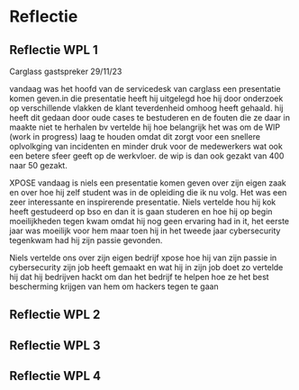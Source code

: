 # Reflectie

## Reflectie WPL 1
Carglass gastspreker 29/11/23

vandaag was het hoofd van de servicedesk van carglass een presentatie komen geven.in die presentatie heeft hij uitgelegd hoe hij door onderzoek op verschillende vlakken de klant teverdenheid omhoog heeft gehaald. hij heeft dit gedaan door oude cases te bestuderen en de fouten die ze daar in maakte niet te herhalen bv vertelde hij hoe belangrijk het was om de WIP (work in progress) laag te houden omdat dit zorgt voor een snellere oplvolkging van incidenten en minder druk voor de medewerkers wat ook een betere sfeer geeft op de werkvloer. de wip is dan ook gezakt van 400 naar 50 gezakt.



XPOSE 
vandaag is niels een presentatie  komen geven over zijn eigen zaak en over hoe hij zelf student was in de opleiding die ik nu volg. Het was een zeer interessante en inspirerende presentatie. Niels vertelde hou hij kok heeft gestudeerd op bso en dan it is gaan studeren en hoe hij op begin moeilijkheden tegen kwam omdat hij nog geen ervaring had in it, het eerste jaar was moeilijk voor hem maar toen hij in het tweede jaar cybersecurity tegenkwam had hij zijn passie gevonden.

Niels vertelde ons over zijn eigen bedrijf xpose hoe hij van zijn passie in cybersecurity zijn job heeft gemaakt
en wat hij in zijn job doet zo vertelde hij dat hij bedrijven hackt om dan het bedrijf te helpen hoe ze het best bescherming krijgen van hem om hackers tegen te gaan 
## Reflectie WPL 2

## Reflectie WPL 3

## Reflectie WPL 4
